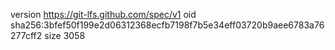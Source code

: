 version https://git-lfs.github.com/spec/v1
oid sha256:3bfef50f199e2d06312368ecfb7198f7b5e34eff03720b9aee6783a76277cff2
size 3058
